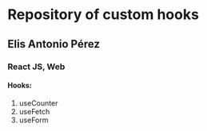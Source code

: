 # Repository of custom hooks

## Elis Antonio Pérez

### React JS, Web

#### Hooks:
1. useCounter
2. useFetch
3. useForm